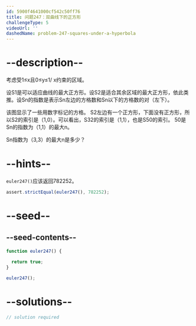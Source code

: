 ```yaml
---
id: 5900f4641000cf542c50ff76
title: 问题247：双曲线下的正方形
challengeType: 5
videoUrl: ''
dashedName: problem-247-squares-under-a-hyperbola
---
```


# --description--

考虑受1≤x且0≤y≤1/ x约束的区域。

设S1是可以适应曲线的最大正方形。设S2是适合其余区域的最大正方形，依此类推。设Sn的指数是表示Sn左边的方格数和Sn以下的方格数的对（左下）。

该图显示了一些用数字标记的方格。 S2左边有一个正方形，下面没有正方形，所以S2的索引是（1,0）。可以看出，S32的索引是（1,1），也是S50的索引。 50是Sn的指数为（1,1）的最大n。

Sn指数为（3,3）的最大n是多少？

# --hints--

`euler247()`应该返回782252。

```js
assert.strictEqual(euler247(), 782252);
```

# --seed--

## --seed-contents--

```js
function euler247() {

  return true;
}

euler247();
```

# --solutions--

```js
// solution required
```
